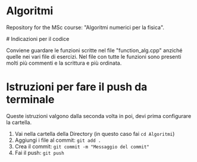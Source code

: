 # Algoritmi
Repository for the MSc course: "Algoritmi numerici per la fisica".

# Indicazioni per il codice

Conviene guardare le funzioni scritte nel file "function_alg.cpp" anziché quelle nei vari file di esercizi. Nel file con tutte le funzioni sono presenti molti più commenti e la scrittura e più ordinata.

# Istruzioni per fare il push da terminale

Queste istruzioni valgono dalla seconda volta in poi, devi prima configurare la cartella.

1. Vai nella cartella della Directory (in questo caso fai `cd Algoritmi`)
2. Aggiungi i file al commit:
    ```git add . ```
3. Crea il commit:
    ```git commit -m "Messaggio del commit"```
4. Fai il push:
    ```git push```

